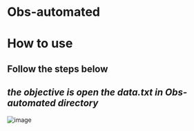 # Obs-automated
# How to use

## Follow the steps below 
## *the objective is open the data.txt in Obs-automated directory*

![image](https://github.com/goodeny/Obs-automated/assets/32174827/952a24a3-6b03-4afb-94c8-046c683778fa)
